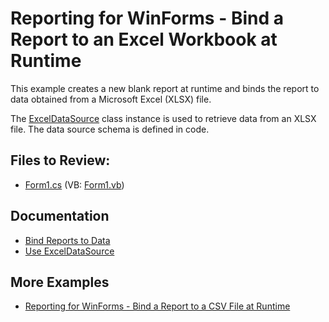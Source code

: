 # Reporting for WinForms - Bind a Report to an Excel Workbook at Runtime

This example creates a new blank report at runtime and binds the report to data obtained from a Microsoft Excel (XLSX) file.

The [ExcelDataSource](https://docs.devexpress.com/CoreLibraries/DevExpress.DataAccess.Excel.ExcelDataSource) class instance is used to retrieve data from an XLSX file. The data source schema is defined in code.

## Files to Review:

* [Form1.cs](./CS/BindingReportToExcelWorkbook/Form1.cs) (VB: [Form1.vb](./VB/BindingReportToExcelWorkbook/Form1.vb))

## Documentation

- [Bind Reports to Data](https://docs.devexpress.com/XtraReports/15034/detailed-guide-to-devexpress-reporting/bind-reports-to-data)
- [Use ExcelDataSource](https://docs.devexpress.com/CoreLibraries/403660/devexpress-data-library/data-sources/use-excel-data-source)

## More Examples

- [Reporting for WinForms - Bind a Report to a CSV File at Runtime](https://github.com/DevExpress-Examples/reporting-winforms-bind-to-csv-file)

